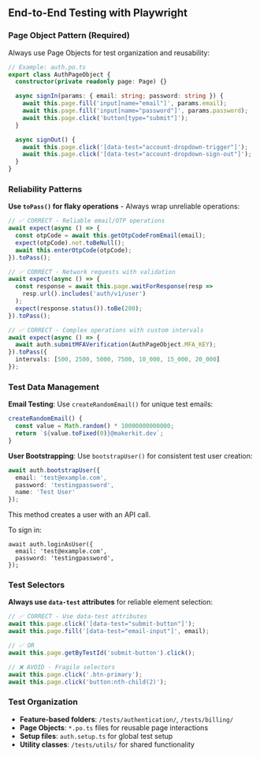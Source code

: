 
## End-to-End Testing with Playwright

### Page Object Pattern (Required)

Always use Page Objects for test organization and reusability:

```typescript
// Example: auth.po.ts
export class AuthPageObject {
  constructor(private readonly page: Page) {}

  async signIn(params: { email: string; password: string }) {
    await this.page.fill('input[name="email"]', params.email);
    await this.page.fill('input[name="password"]', params.password);
    await this.page.click('button[type="submit"]');
  }

  async signOut() {
    await this.page.click('[data-test="account-dropdown-trigger"]');
    await this.page.click('[data-test="account-dropdown-sign-out"]');
  }
}
```

### Reliability Patterns

**Use `toPass()` for flaky operations** - Always wrap unreliable operations:

```typescript
// ✅ CORRECT - Reliable email/OTP operations
await expect(async () => {
  const otpCode = await this.getOtpCodeFromEmail(email);
  expect(otpCode).not.toBeNull();
  await this.enterOtpCode(otpCode);
}).toPass();

// ✅ CORRECT - Network requests with validation
await expect(async () => {
  const response = await this.page.waitForResponse(resp =>
    resp.url().includes('auth/v1/user')
  );
  expect(response.status()).toBe(200);
}).toPass();

// ✅ CORRECT - Complex operations with custom intervals
await expect(async () => {
  await auth.submitMFAVerification(AuthPageObject.MFA_KEY);
}).toPass({
  intervals: [500, 2500, 5000, 7500, 10_000, 15_000, 20_000]
});
```

### Test Data Management

**Email Testing**: Use `createRandomEmail()` for unique test emails:
```typescript
createRandomEmail() {
  const value = Math.random() * 10000000000000;
  return `${value.toFixed(0)}@makerkit.dev`;
}
```

**User Bootstrapping**: Use `bootstrapUser()` for consistent test user creation:
```typescript
await auth.bootstrapUser({
  email: 'test@example.com',
  password: 'testingpassword',
  name: 'Test User'
});
```

This method creates a user with an API call.

To sign in:

```tsx
await auth.loginAsUser({
  email: 'test@example.com',
  password: 'testingpassword',
});
```

### Test Selectors

**Always use `data-test` attributes** for reliable element selection:
```typescript
// ✅ CORRECT - Use data-test attributes
await this.page.click('[data-test="submit-button"]');
await this.page.fill('[data-test="email-input"]', email);

// ✅ OR
await this.page.getByTestId('submit-button').click();

// ❌ AVOID - Fragile selectors
await this.page.click('.btn-primary');
await this.page.click('button:nth-child(2)');
```

### Test Organization

- **Feature-based folders**: `/tests/authentication/`, `/tests/billing/`
- **Page Objects**: `*.po.ts` files for reusable page interactions
- **Setup files**: `auth.setup.ts` for global test setup
- **Utility classes**: `/tests/utils/` for shared functionality